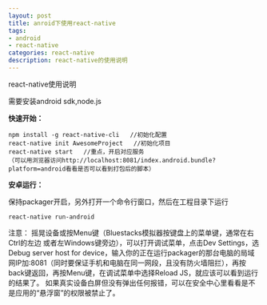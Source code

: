 ```yaml
---
layout: post
title: anroid下使用react-native
tags:
- android
- react-native
categories: react-native
description: react-native的使用说明
---
```


react-native使用说明

需要安装android sdk,node.js 

**快速开始：**

    npm install -g react-native-cli   //初始化配置
    react-native init AwesomeProject   //初始化项目
    react-native start   //重点，开启对应服务
    （可以用浏览器访问http://localhost:8081/index.android.bundle?platform=android看看是否可以看到打包后的脚本）

**安卓运行：**

保持packager开启，另外打开一个命令行窗口，然后在工程目录下运行

    react-native run-android
    

注意：
摇晃设备或按Menu键（Bluestacks模拟器按键盘上的菜单键，通常在右Ctrl的左边 或者左Windows键旁边），可以打开调试菜单，点击Dev Settings，选Debug server host for device，输入你的正在运行packager的那台电脑的局域网IP加:8081（同时要保证手机和电脑在同一网段，且没有防火墙阻拦），再按back键返回，再按Menu键，在调试菜单中选择Reload JS，就应该可以看到运行的结果了。
如果真实设备白屏但没有弹出任何报错，可以在安全中心里看看是不是应用的“悬浮窗”的权限被禁止了。

